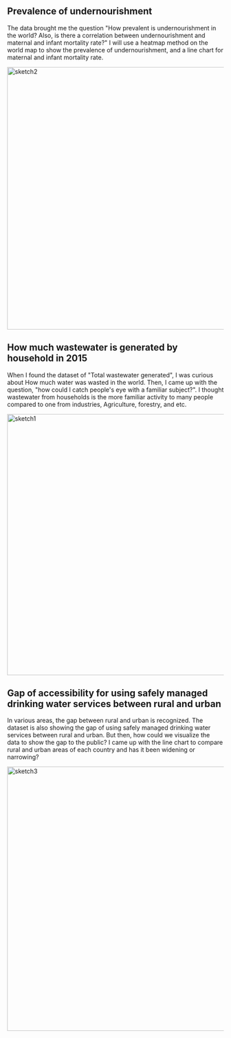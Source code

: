 

## Prevalence of undernourishment

The data brought me the question "How prevalent is undernourishment in the world?  Also, is there a correlation between undernourishment and maternal and infant mortality rate?" I will use a heatmap method on the world map to show the prevalence of undernourishment, and a line chart for maternal and infant mortality rate.

<img width="609" alt="sketch2" src="https://user-images.githubusercontent.com/86972559/191416830-29a04287-6633-4b62-9519-a0e812243da7.png">

## How much wastewater is generated by household in 2015

When I found the dataset of "Total wastewater generated", I was curious about How much water was wasted in the world. Then, I came up with the question, "how could I catch people's eye with a familiar subject?". I thought wastewater from households is the more familiar activity to many people compared to one from industries, Agriculture, forestry, and etc.

<img width="606" alt="sketch1" src="https://user-images.githubusercontent.com/86972559/191416813-90e9ebe3-d354-4d82-99f5-8a6a15cb6e91.png">

## Gap of accessibility for using safely managed drinking water services between rural and urban

In various areas, the gap between rural and urban is recognized. The dataset is also showing the gap of using safely managed drinking water services between rural and urban. But then, how could we visualize the data to show the gap to the public? I came up with the line chart to compare rural and urban areas of each country and has it been widening or narrowing? 

<img width="613" alt="sketch3" src="https://user-images.githubusercontent.com/86972559/191589552-01d9acac-1127-44c8-9117-a4fcad4e5026.png">
